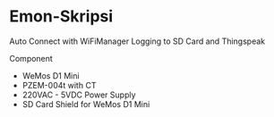 # Emon-Skripsi

Auto Connect with WiFiManager
Logging to SD Card and Thingspeak

Component 
  - WeMos D1 Mini
  - PZEM-004t with CT
  - 220VAC - 5VDC Power Supply
  - SD Card Shield for WeMos D1 Mini 
